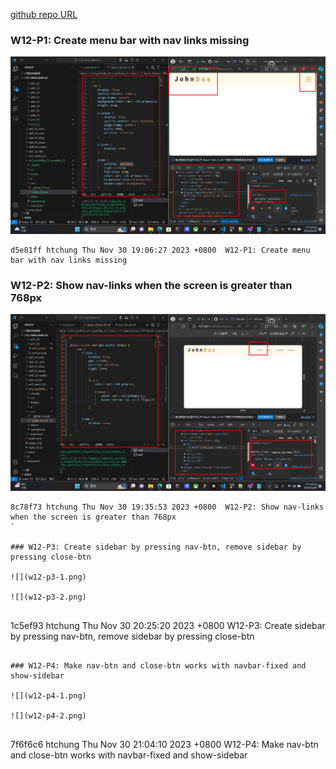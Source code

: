 [github repo URL](https://github.com/der060738/1121-sweb-demo-212417025.git)

 ### W12-P1: Create menu bar with nav links missing
 
![](w12-p1.png)
 
```
d5e81ff htchung Thu Nov 30 19:06:27 2023 +0800  W12-P1: Create menu bar with nav links missing
```

### W12-P2: Show nav-links when the screen is greater than 768px
 
![](w12-p2.png)
 
```
8c78f73 htchung Thu Nov 30 19:35:53 2023 +0800  W12-P2: Show nav-links when the screen is greater than 768px
`

### W12-P3: Create sidebar by pressing nav-btn, remove sidebar by pressing close-btn
 
![](w12-p3-1.png)
 
![](w12-p3-2.png)
 
```
1c5ef93 htchung Thu Nov 30 20:25:20 2023 +0800  W12-P3: Create sidebar by pressing nav-btn, remove sidebar by pressing close-btn
```

### W12-P4: Make nav-btn and close-btn works with navbar-fixed and show-sidebar
 
![](w12-p4-1.png)
 
![](w12-p4-2.png)
 
```
7f6f6c6 htchung Thu Nov 30 21:04:10 2023 +0800  W12-P4: Make nav-btn and close-btn works with navbar-fixed and show-sidebar
``` 